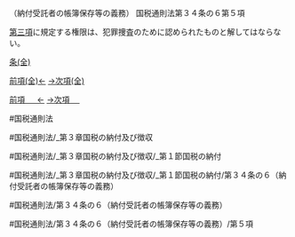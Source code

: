 （納付受託者の帳簿保存等の義務）
国税通則法第３４条の６第５項

[第三項](国税通則法＿＿＿＿＿第３４条の６第３項)に規定する権限は、犯罪捜査のために認められたものと解してはならない。

[条(全)](国税通則法＿＿＿＿＿第３４条の６_.md)

[前項(全)←](国税通則法＿＿＿＿＿第３４条の６第４項_.md)    [→次項(全)](国税通則法＿＿＿＿＿第３４条の６第６項_.md)

[前項 　 ←](国税通則法＿＿＿＿＿第３４条の６第４項.md)    [→次項 　 ](国税通則法＿＿＿＿＿第３４条の６第６項.md)



#国税通則法

#国税通則法/_第３章国税の納付及び徴収

#国税通則法/_第３章国税の納付及び徴収/_第１節国税の納付

#国税通則法/_第３章国税の納付及び徴収/_第１節国税の納付/第３４条の６（納付受託者の帳簿保存等の義務）

#国税通則法/第３４条の６（納付受託者の帳簿保存等の義務）

#国税通則法/第３４条の６（納付受託者の帳簿保存等の義務）/第５項

